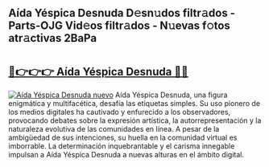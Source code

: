 ## Aída Yéspica Desnuda D𝚎sn𝚞dos filtr𝚊dos - Parts-OJG Vid𝚎os filtr𝚊dos - N𝚞evas f𝚘tos atr𝚊ctivas 2BaPa

# <h2><a href="http://mb6hoeo.tromn.icu/?c=A%c3%adda+Y%c3%a9spica+Desnuda">🔗👉👉👉 Aída Yéspica Desnuda 🔗🔗</a></h2>

[![Aída Yéspica Desnuda nuevo](https://i.imgur.com/pEAQMta.gif)](http://mb6hoeo.tromn.icu/?c=A%c3%adda+Y%c3%a9spica+Desnuda)
Aída Yéspica Desnuda, una figura enigmática y multifacética, desafía las etiquetas simples. Su uso pionero de los medios digitales ha cautivado y enfurecido a los observadores, provocando debates sobre la expresión artística, la autorrepresentación y la naturaleza evolutiva de las comunidades en línea. A pesar de la ambigüedad de sus intenciones, su huella en la comunidad virtual es imborrable. La determinación inquebrantable y el carisma innegable impulsan a Aída Yéspica Desnuda a nuevas alturas en el ámbito digital.
